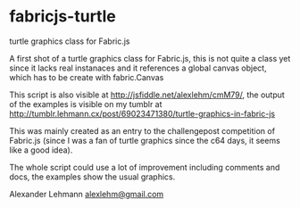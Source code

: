 fabricjs-turtle
===============

turtle graphics class for Fabric.js

A first shot of a turtle graphics class for Fabric.js, this is not quite a class yet since it lacks real instanaces and it references a global canvas object, which has to be create with fabric.Canvas

This script is also visible at http://jsfiddle.net/alexlehm/cmM79/, the output of the examples is visible on my tumblr at http://tumblr.lehmann.cx/post/69023471380/turtle-graphics-in-fabric-js

This was mainly created as an entry to the challengepost competition of Fabric.js (since I was a fan of turtle graphics since the c64 days, it seems like a good idea).

The whole script could use a lot of improvement including comments and docs, the examples show the usual graphics.

Alexander Lehmann <alexlehm@gmail.com>

